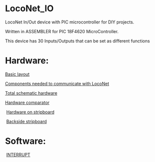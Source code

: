 # LocoNet_IO
LocoNet In/Out device with PIC microcontroller for DIY projects.

Written in ASSEMBLER for PIC 18F4620 MicroController.

This device has 30 Inputs/Outputs that can be set as different functions


# Hardware:

  [Basic layout](https://github.com/GeertGiebens/LocoNet_IO/blob/master/LOCONET%20IN%20UIT.png)
  
  [Components needed to communicate with LocoNet](https://github.com/GeertGiebens/LocoNet_IO/blob/master/LOCONET%20HARDWARE.png)

  [Total schematic hardware](https://github.com/GeertGiebens/LocoNet_IO/blob/master/LOCONET%20HARDWARE%20II.png)
 
  [Hardware comparator](https://github.com/GeertGiebens/LocoNet_IO/blob/master/LocoNet%20personal%20use%20edition%20conditions.png)
 
  [Hardware on stripboard](https://github.com/GeertGiebens/LocoNet_IO/blob/master/PCB%20LOCONET%20II.png)
  
  [Backside stripboard](https://github.com/GeertGiebens/LocoNet_IO/blob/master/LOCONET%20IO%20Stripboard%20backside.png)
  
  
  # Software:
  
  [INTERRUPT](https://github.com/GeertGiebens/LocoNet_IO/blob/master/LOCONET%20INTERRUPT%20PROGRAM.png)
